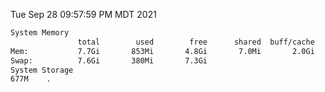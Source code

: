 Tue Sep 28 09:57:59 PM MDT 2021
```bash
System Memory
               total        used        free      shared  buff/cache   available
Mem:           7.7Gi       853Mi       4.8Gi       7.0Mi       2.0Gi       6.5Gi
Swap:          7.6Gi       380Mi       7.3Gi
System Storage
677M	.
```
```bash
